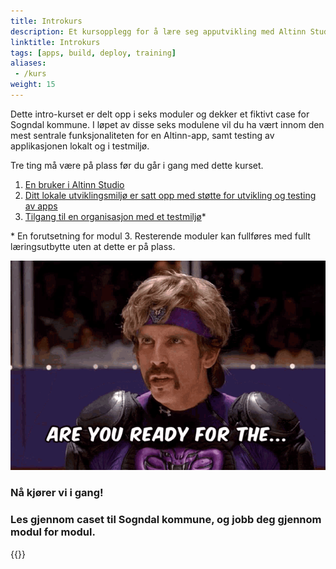 ```yaml
---
title: Introkurs
description: Et kursopplegg for å lære seg apputvikling med Altinn Studio og lokale verktøy.
linktitle: Introkurs
tags: [apps, build, deploy, training]
aliases:
 - /kurs
weight: 15
---
```


Dette intro-kurset er delt opp i seks moduler og dekker et fiktivt case for Sogndal kommune.
I løpet av disse seks modulene vil du ha vært innom den mest sentrale funksjonaliteten for en Altinn-app,
samt testing av applikasjonen lokalt og i testmiljø.


Tre ting må være på plass før du går i gang med dette kurset.

1. [En bruker i Altinn Studio](/nb/app/getting-started/first-time-setup/#lag-en-bruker-i-altinn-studio)
2. [Ditt lokale utviklingsmiljø er satt opp med støtte for utvikling og testing av apps](https://github.com/Altinn/altinn-studio/blob/master/LOCALAPP.md#prerequisites)
3. [Tilgang til en organisasjon med et testmiljø](/nb/app/getting-started/first-time-setup/#bli-del-av-en-organisasjon)*

\* En forutsetning for modul 3. Resterende moduler kan fullføres med fullt læringsutbytte uten at dette er på plass.


![Are you ready?](the-goon-dodgeball.gif)

### Nå kjører vi i gang!

### Les gjennom caset til Sogndal kommune, og jobb deg gjennom modul for modul.

{{<children>}}

